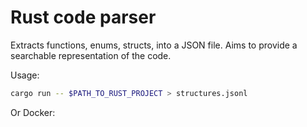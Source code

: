 # Rust code parser

Extracts functions, enums, structs, into a JSON file.
Aims to provide a searchable representation of the code.

Usage:

```bash
cargo run -- $PATH_TO_RUST_PROJECT > structures.jsonl
```

Or Docker:

```bash

```